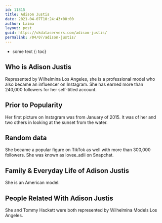 ```yaml
---
id: 11815
title: Adison Justis
date: 2021-04-07T10:24:43+00:00
author: Laima
layout: post
guid: https://ukdataservers.com/adison-justis/
permalink: /04/07/adison-justis/
---
```


* some text
{: toc}


## Who is Adison Justis
                  
                  
                  
Represented by Wilhelmina Los Angeles, she is a professional model who also became an influencer on Instagram. She has earned more than 240,000 followers for her self-titled account.
                  
              
            
              
            
                
                
                
## Prior to Popularity
                  
                  
                  
Her first picture on Instagram was from January of 2015. It was of her and two others in looking at the sunset from the water.
                  
              
            
              
            
                
                
                
## Random data
                  
                  
                  
She became a popular figure on TikTok as well with more than 300,000 followers. She was known as lovee_adii on Snapchat.
                  
              
            
              
            
                
                
                
## Family & Everyday Life of Adison Justis
                  
                  
                  
She is an American model. 
                  
              
            
              
            
                
                
                
## People Related With Adison Justis
                  
                  
                  
She and Tommy Hackett were both represented by Wilhelmina Models Los Angeles. 
                  
              
            
              
            
                
              
            
              
              
            
            
              
            
          
          
          